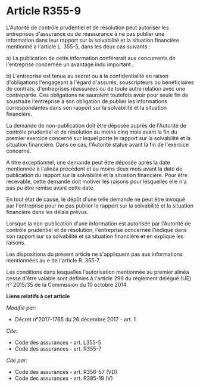 # Article R355-9

L'Autorité de contrôle prudentiel et de résolution peut autoriser les entreprises d'assurance ou de réassurance à ne pas
publier une information dans leur rapport sur la solvabilité et la situation financière mentionné à l'article L. 355-5, dans
les deux cas suivants :

a) La publication de cette information conférerait aux concurrents de l'entreprise concernée un avantage indu important ;

b) L'entreprise est tenue au secret ou à la confidentialité en raison d'obligations l'engageant à l'égard d'assurés,
souscripteurs ou bénéficiaires de contrats, d'entreprises réassurées ou de toute autre relation avec une contrepartie. Ces
obligations ne sauraient toutefois avoir pour seule fin de soustraire l'entreprise à son obligation de publier les
informations correspondantes dans son rapport sur la solvabilité et la situation financière.

La demande de non-publication doit être déposée auprès de l'Autorité de contrôle prudentiel et de résolution au moins cinq
mois avant la fin du premier exercice concerné sur lequel porte le rapport sur la solvabilité et la situation financière.
Dans ce cas, l'Autorité statue avant la fin de l'exercice concerné.

A titre exceptionnel, une demande peut être déposée après la date mentionnée à l'alinéa précédent et au moins deux mois avant
la date de publication du rapport sur la solvabilité et la situation financière. Pour être recevable, cette demande doit
motiver les raisons pour lesquelles elle n'a pas pu être remise avant cette date.

En tout état de cause, le dépôt d'une telle demande ne peut être invoqué par l'entreprise pour ne pas publier le rapport sur
la solvabilité et la situation financière dans les délais prévus.

Lorsque la non-publication d'une information est autorisée par l'Autorité de contrôle prudentiel et de résolution,
l'entreprise concernée l'indique dans son rapport sur sa solvabilité et sa situation financière et en explique les raisons.

Les dispositions du présent article ne s'appliquent pas aux informations mentionnées au e de l'article R. 355-7.

Les conditions dans lesquelles l'autorisation mentionnée au premier alinéa cesse d'être valable sont définies à l'article 299
du règlement délégué (UE) n° 2015/35 de la Commission du 10 octobre 2014.

**Liens relatifs à cet article**

_Modifié par_:

  - Décret n°2017-1765 du 26 décembre 2017 - art. 1

_Cite_:

  - Code des assurances - art. L355-5
  - Code des assurances - art. R355-7

_Cité par_:

  - Code des assurances - art. R356-57 (VD)
  - Code des assurances - art. R385-19 (V)
